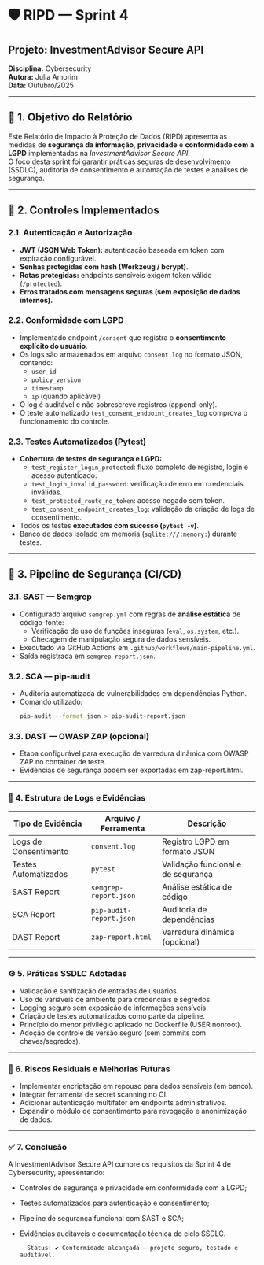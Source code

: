 # 🛡️ RIPD — Sprint 4  
## Projeto: InvestmentAdvisor Secure API  
**Disciplina:** Cybersecurity  
**Autora:** Julia Amorim  
**Data:** Outubro/2025  

---

## 🎯 1. Objetivo do Relatório  
Este Relatório de Impacto à Proteção de Dados (RIPD) apresenta as medidas de **segurança da informação**, **privacidade** e **conformidade com a LGPD** implementadas na *InvestmentAdvisor Secure API*.  
O foco desta sprint foi garantir práticas seguras de desenvolvimento (SSDLC), auditoria de consentimento e automação de testes e análises de segurança.

---

## 🔐 2. Controles Implementados  

### 2.1. Autenticação e Autorização  
- **JWT (JSON Web Token):** autenticação baseada em token com expiração configurável.  
- **Senhas protegidas com hash (Werkzeug / bcrypt)**.  
- **Rotas protegidas:** endpoints sensíveis exigem token válido (`/protected`).  
- **Erros tratados com mensagens seguras (sem exposição de dados internos).**

### 2.2. Conformidade com LGPD  
- Implementado endpoint `/consent` que registra o **consentimento explícito do usuário**.  
- Os logs são armazenados em arquivo `consent.log` no formato JSON, contendo:
  - `user_id`  
  - `policy_version`  
  - `timestamp`  
  - `ip` (quando aplicável)
- O log é auditável e não sobrescreve registros (append-only).  
- O teste automatizado `test_consent_endpoint_creates_log` comprova o funcionamento do controle.

### 2.3. Testes Automatizados (Pytest)  
- **Cobertura de testes de segurança e LGPD:**
  - `test_register_login_protected`: fluxo completo de registro, login e acesso autenticado.  
  - `test_login_invalid_password`: verificação de erro em credenciais inválidas.  
  - `test_protected_route_no_token`: acesso negado sem token.  
  - `test_consent_endpoint_creates_log`: validação da criação de logs de consentimento.  
- Todos os testes **executados com sucesso (`pytest -v`)**.  
- Banco de dados isolado em memória (`sqlite:///:memory:`) durante testes.

---

## 🧰 3. Pipeline de Segurança (CI/CD)  

### 3.1. SAST — Semgrep  
- Configurado arquivo `semgrep.yml` com regras de **análise estática** de código-fonte:  
  - Verificação de uso de funções inseguras (`eval`, `os.system`, etc.).  
  - Checagem de manipulação segura de dados sensíveis.  
- Executado via GitHub Actions em `.github/workflows/main-pipeline.yml`.  
- Saída registrada em `semgrep-report.json`.

### 3.2. SCA — pip-audit  
- Auditoria automatizada de vulnerabilidades em dependências Python.  
- Comando utilizado:
  ```bash
  pip-audit --format json > pip-audit-report.json

### 3.3. DAST — OWASP ZAP (opcional)
- Etapa configurável para execução de varredura dinâmica com OWASP ZAP no container de teste.
- Evidências de segurança podem ser exportadas em zap-report.html.

---

### 📂 4. Estrutura de Logs e Evidências

| Tipo de Evidência     | Arquivo / Ferramenta    | Descrição                          |
| --------------------- | ----------------------- | ---------------------------------- |
| Logs de Consentimento | `consent.log`           | Registro LGPD em formato JSON      |
| Testes Automatizados  | `pytest`                | Validação funcional e de segurança |
| SAST Report           | `semgrep-report.json`   | Análise estática de código         |
| SCA Report            | `pip-audit-report.json` | Auditoria de dependências          |
| DAST Report           | `zap-report.html`       | Varredura dinâmica (opcional)      |

---

### ⚙️ 5. Práticas SSDLC Adotadas

- Validação e sanitização de entradas de usuários.
- Uso de variáveis de ambiente para credenciais e segredos.
- Logging seguro sem exposição de informações sensíveis.
- Criação de testes automatizados como parte da pipeline.
- Princípio do menor privilégio aplicado no Dockerfile (USER nonroot).
- Adoção de controle de versão seguro (sem commits com chaves/segredos).

---
### 🧩 6. Riscos Residuais e Melhorias Futuras

- Implementar encriptação em repouso para dados sensíveis (em banco).
- Integrar ferramenta de secret scanning no CI.
- Adicionar autenticação multifator em endpoints administrativos.
- Expandir o módulo de consentimento para revogação e anonimização de dados.

---

### ✅ 7. Conclusão

A InvestmentAdvisor Secure API cumpre os requisitos da Sprint 4 de Cybersecurity, apresentando:

- Controles de segurança e privacidade em conformidade com a LGPD;
- Testes automatizados para autenticação e consentimento;
- Pipeline de segurança funcional com SAST e SCA;
- Evidências auditáveis e documentação técnica do ciclo SSDLC.

        Status: ✔️ Conformidade alcançada — projeto seguro, testado e auditável.
